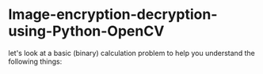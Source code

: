 # Image-encryption-decryption-using-Python-OpenCV

let's look at a basic (binary) calculation problem to help you understand the following things:
